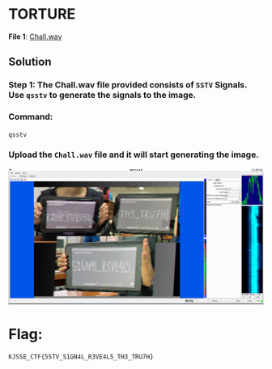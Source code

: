 # TORTURE

**File 1**: [Chall.wav](./files/Chall.wav)

## Solution
### Step 1: The Chall.wav file provided consists of `SSTV` Signals. Use `qsstv` to generate the signals to the image.
### Command:
```
qsstv
```
### Upload the `Chall.wav` file and it will start generating the image.

![alt text](image.png)

# Flag:
```
KJSSE_CTF{55TV_S1GN4L_R3VE4L5_TH3_TRU7H}
```